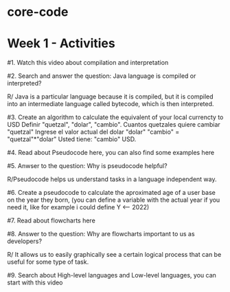 # core-code
# Week 1 - Activities

#1. Watch this video about compilation and interpretation

#2. Search and answer the question: Java language is compiled or interpreted?

R/ Java is a particular language because it is compiled, but it is compiled into an intermediate language called bytecode, which is then interpreted.

#3. Create an algorithm to calculate the equivalent of your local currencty to USD
Definir "quetzal", "dolar", "cambio".
Cuantos quetzales quiere cambiar
"quetzal"
Ingrese el valor actual del dolar
"dolar"
"cambio" = "quetzal"*"dolar"
Usted tiene: "cambio" USD.

#4. Read about Pseudocode here, you can also find some examples here

#5. Anwser to the question: Why is pseudocode helpful?

R/Pseudocode helps us understand tasks in a language independent way.

#6. Create a pseudocode to calculate the aproximated age of a user base on the year they born, (you can define a variable with the actual year if you need it, like for example i could define Y <-- 2022)

#7. Read about flowcharts here

#8. Answer to the question: Why are flowcharts important to us as developers?

R/ It allows us to easily graphically see a certain logical process that can be useful for some type of task.

#9. Search about High-level languages and Low-level languages, you can start with this video
